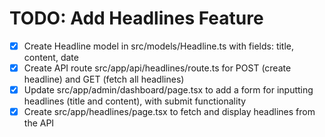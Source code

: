 # TODO: Add Headlines Feature

- [x] Create Headline model in src/models/Headline.ts with fields: title, content, date
- [x] Create API route src/app/api/headlines/route.ts for POST (create headline) and GET (fetch all headlines)
- [x] Update src/app/admin/dashboard/page.tsx to add a form for inputting headlines (title and content), with submit functionality
- [x] Create src/app/headlines/page.tsx to fetch and display headlines from the API
